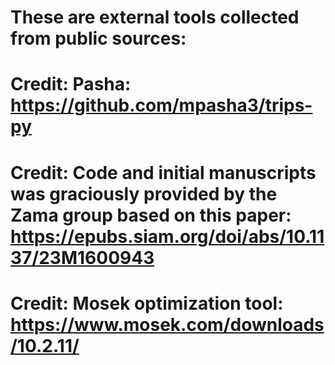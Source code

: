 # These are external tools collected from public sources:
# Credit: Pasha: https://github.com/mpasha3/trips-py
# Credit: Code and initial manuscripts was graciously provided by the Zama group based on this paper: https://epubs.siam.org/doi/abs/10.1137/23M1600943 
# Credit: Mosek optimization tool: https://www.mosek.com/downloads/10.2.11/